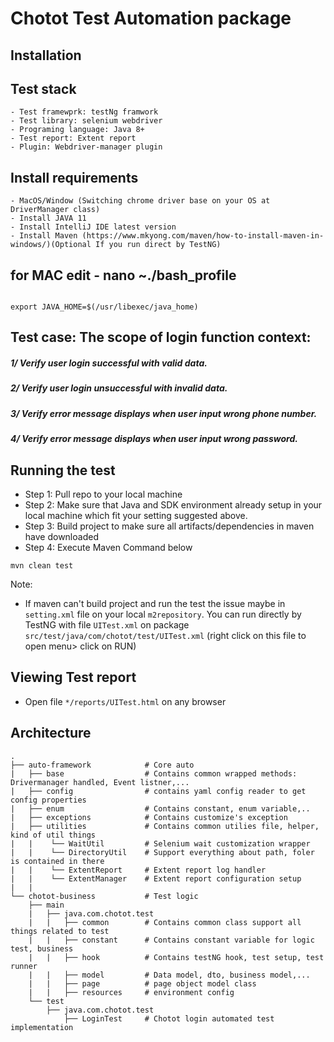 # Chotot Test Automation package
## Installation
## Test stack
```
- Test framewprk: testNg framwork
- Test library: selenium webdriver
- Programing language: Java 8+
- Test report: Extent report
- Plugin: Webdriver-manager plugin
```

## Install requirements
```
- MacOS/Window (Switching chrome driver base on your OS at DriverManager class)
- Install JAVA 11
- Install IntelliJ IDE latest version
- Install Maven (https://www.mkyong.com/maven/how-to-install-maven-in-windows/)(Optional If you run direct by TestNG)

```

## for MAC edit - nano ~./bash_profile
```

export JAVA_HOME=$(/usr/libexec/java_home)
```

## Test case: The scope of login function context:
##### 1/ Verify user login successful with valid data.
##### 2/ Verify user login unsuccessful with invalid data.
##### 3/ Verify error message displays when user input wrong phone number.
##### 4/ Verify error message displays when user input wrong password.

## Running the test
- Step 1: Pull repo to your local machine
- Step 2: Make sure that Java and SDK environment already setup in your local machine which fit your setting suggested above.
- Step 3: Build project to make sure all artifacts/dependencies in maven have downloaded
- Step 4: Execute Maven Command below
```
mvn clean test
```
Note:
- If maven can't build project and run the test the issue maybe in `setting.xml` file on your local `m2repository`. You can run directly by TestNG with file `UITest.xml` on package `src/test/java/com/chotot/test/UITest.xml` (right click on this file to open menu> click on RUN)


## Viewing Test report
- Open file `*/reports/UITest.html` on any browser

## Architecture

    .
    ├── auto-framework            # Core auto
    |   ├── base                  # Contains common wrapped methods: Drivermanager handled, Event listner,...
    |   ├── config                # contains yaml config reader to get config properties
    |   ├── enum                  # Contains constant, enum variable,..
    |   ├── exceptions            # Contains customize's exception
    |   ├── utilities             # Contains common utilies file, helper, kind of util things
    |   |    └── WaitUtil         # Selenium wait customization wrapper
    |   |    └── DirectoryUtil    # Support everything about path, foler is contained in there
    |   |    └── ExtentReport     # Extent report log handler
    |   |    └── ExtentManager    # Extent report configuration setup
    |   | 
    └── chotot-business           # Test logic 
        ├── main
        |   ├── java.com.chotot.test
        |   |   ├── common        # Contains common class support all things related to test 
        |   |   ├── constant      # Contains constant variable for logic test, business
        |   |   ├── hook          # Contains testNG hook, test setup, test runner
        |   |   ├── model         # Data model, dto, business model,...
        |   |   ├── page          # page object model class
        |   |   ├── resources     # environment config
        └── test
            ├── java.com.chotot.test
                ├── LoginTest     # Chotot login automated test implementation

